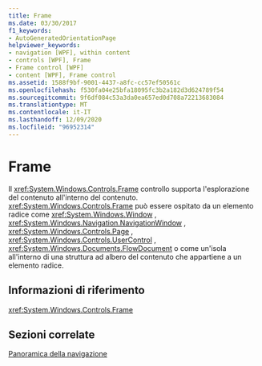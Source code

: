 ```yaml
---
title: Frame
ms.date: 03/30/2017
f1_keywords:
- AutoGeneratedOrientationPage
helpviewer_keywords:
- navigation [WPF], within content
- controls [WPF], Frame
- Frame control [WPF]
- content [WPF], Frame control
ms.assetid: 1588f9bf-9001-4437-a8fc-cc57ef50561c
ms.openlocfilehash: f530fa04e25bfa18095fc3b2a182d3d624789f54
ms.sourcegitcommit: 9f6df084c53a3da0ea657ed0d708a72213683084
ms.translationtype: MT
ms.contentlocale: it-IT
ms.lasthandoff: 12/09/2020
ms.locfileid: "96952314"
---
```

# <a name="frame"></a>Frame
Il <xref:System.Windows.Controls.Frame> controllo supporta l'esplorazione del contenuto all'interno del contenuto. <xref:System.Windows.Controls.Frame> può essere ospitato da un elemento radice come <xref:System.Windows.Window> , <xref:System.Windows.Navigation.NavigationWindow> , <xref:System.Windows.Controls.Page> , <xref:System.Windows.Controls.UserControl> , <xref:System.Windows.Documents.FlowDocument> o come un'isola all'interno di una struttura ad albero del contenuto che appartiene a un elemento radice.  
  
## <a name="reference"></a>Informazioni di riferimento  
 <xref:System.Windows.Controls.Frame>  
  
## <a name="related-sections"></a>Sezioni correlate  
 [Panoramica della navigazione](../app-development/navigation-overview.md)
